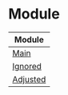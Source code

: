 

# Module

| Module |
| ------ |
| [Main](https://github.com/samwhelp/anduinos-iso-builder-remix-lxqt-with-kwin/blob/main/helper/docs/module/module-main.md) |
| [Ignored](https://github.com/samwhelp/anduinos-iso-builder-remix-lxqt-with-kwin/blob/main/helper/docs/module/module-ignored.md) |
| [Adjusted](https://github.com/samwhelp/anduinos-iso-builder-remix-lxqt-with-kwin/blob/main/helper/docs/module/module-adjusted.md) |

